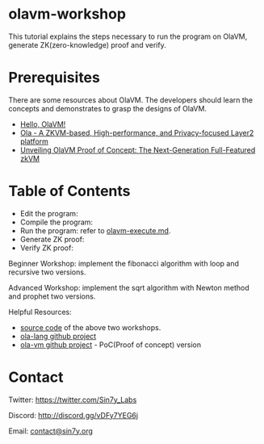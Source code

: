# olavm-workshop

This tutorial explains the steps necessary to run the program on OlaVM, generate ZK(zero-knowledge) proof and verify.

# Prerequisites
There are some resources about OlaVM. The developers should learn the concepts and demonstrates to grasp the designs of OlaVM.
* [Hello, OlaVM!](https://hackmd.io/@sin7y/H1yPj_J8i)
* [Ola - A ZKVM-based, High-performance, and Privacy-focused Layer2 platform](https://github.com/Sin7Y/olavm-whitepaper-v2/blob/master/Ola%20-%20A%20ZKVM-based%2C%20High-performance%2C%20and%20Privacy-focused%20Layer2%20platform.pdf)
* [Unveiling OlaVM Proof of Concept: The Next-Generation Full-Featured zkVM](https://medium.com/@sin7y/unveiling-olavm-proof-of-concept-the-next-generation-full-featured-zkvm-5840b27f8e4c)

# Table of Contents

* Edit the program: 
* Compile the program: 
* Run the program: refer to [olavm-execute.md](docs/olavm-execute.md).
* Generate ZK proof:
* Verify ZK proof:

Beginner Workshop: implement the fibonacci algorithm with loop and recursive two versions.

Advanced Workshop:  implement the sqrt algorithm with Newton method and prophet two versions.

Helpful Resources: 
* [source code](docs/ola-lang.md) of the above two workshops.
* [ola-lang github project](https://github.com/Sin7Y/ola-lang.git) 
* [ola-vm github project](https://github.com/Sin7Y/olavm) - PoC(Proof of concept) version

# Contact
Twitter: https://twitter.com/Sin7y_Labs

Discord: http://discord.gg/vDFy7YEG6j

Email: contact@sin7y.org